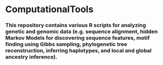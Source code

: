 # ComputationalTools

### This repository contains various R scripts for analyzing genetic and genomic data (e.g. sequence alignment, hidden Markov Models for discovering sequence features, motif finding using Gibbs sampling, phylogenetic tree reconstruction, inferring haplotypes, and local and global ancestry inference).
